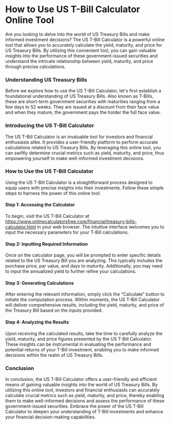 How to Use US T-Bill Calculator Online Tool
===========================================

Are you looking to delve into the world of US Treasury Bills and make informed investment decisions? The US T-Bill Calculator is a powerful online tool that allows you to accurately calculate the yield, maturity, and price for US Treasury Bills. By utilizing this convenient tool, you can gain valuable insights into the performance of these government-issued securities and understand the intricate relationship between yield, maturity, and price through precise calculations.

### Understanding US Treasury Bills

Before we explore how to use the US T-Bill Calculator, let's first establish a foundational understanding of US Treasury Bills. Also known as T-Bills, these are short-term government securities with maturities ranging from a few days to 52 weeks. They are issued at a discount from their face value and when they mature, the government pays the holder the full face value.

### Introducing the US T-Bill Calculator

The US T-Bill Calculator is an invaluable tool for investors and financial enthusiasts alike. It provides a user-friendly platform to perform accurate calculations related to US Treasury Bills. By leveraging this online tool, you can swiftly determine crucial metrics such as yield, maturity, and price, thus empowering yourself to make well-informed investment decisions.

### How to Use the US T-Bill Calculator

Using the US T-Bill Calculator is a straightforward process designed to equip users with precise insights into their investments. Follow these simple steps to harness the power of this online tool:

#### Step 1: Accessing the Calculator

To begin, visit the US T-Bill Calculator at <https://www.onlinecalculatorsfree.com/financial/treasury-bills-calculator.html> in your web browser. The intuitive interface welcomes you to input the necessary parameters for your T-Bill calculations.

#### Step 2: Inputting Required Information

Once on the calculator page, you will be prompted to enter specific details related to the US Treasury Bill you are analyzing. This typically includes the purchase price, par value, and days to maturity. Additionally, you may need to input the annualized yield to further refine your calculations.

#### Step 3: Generating Calculations

After entering the relevant information, simply click the "Calculate" button to initiate the computation process. Within moments, the US T-Bill Calculator will deliver comprehensive results, including the yield, maturity, and price of the Treasury Bill based on the inputs provided.

#### Step 4: Analyzing the Results

Upon receiving the calculated results, take the time to carefully analyze the yield, maturity, and price figures presented by the US T-Bill Calculator. These insights can be instrumental in evaluating the performance and potential returns of your T-Bill investment, enabling you to make informed decisions within the realm of US Treasury Bills.

### Conclusion

In conclusion, the US T-Bill Calculator offers a user-friendly and efficient means of gaining valuable insights into the world of US Treasury Bills. By utilizing this online tool, investors and financial enthusiasts can accurately calculate crucial metrics such as yield, maturity, and price, thereby enabling them to make well-informed decisions and assess the performance of these government-issued securities. Embrace the power of the US T-Bill Calculator to deepen your understanding of T-Bill investments and enhance your financial decision-making capabilities.